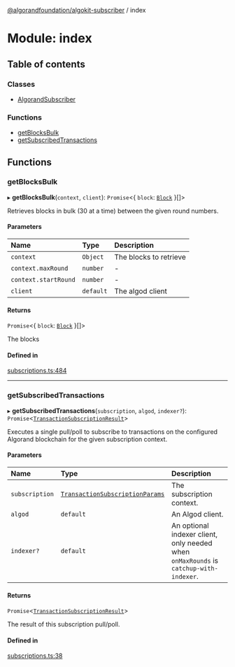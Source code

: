 [@algorandfoundation/algokit-subscriber](../README.md) / index

# Module: index

## Table of contents

### Classes

- [AlgorandSubscriber](../classes/index.AlgorandSubscriber.md)

### Functions

- [getBlocksBulk](index.md#getblocksbulk)
- [getSubscribedTransactions](index.md#getsubscribedtransactions)

## Functions

### getBlocksBulk

▸ **getBlocksBulk**(`context`, `client`): `Promise`\<\{ `block`: [`Block`](../interfaces/types_block.Block.md)  }[]\>

Retrieves blocks in bulk (30 at a time) between the given round numbers.

#### Parameters

| Name | Type | Description |
| :------ | :------ | :------ |
| `context` | `Object` | The blocks to retrieve |
| `context.maxRound` | `number` | - |
| `context.startRound` | `number` | - |
| `client` | `default` | The algod client |

#### Returns

`Promise`\<\{ `block`: [`Block`](../interfaces/types_block.Block.md)  }[]\>

The blocks

#### Defined in

[subscriptions.ts:484](https://github.com/algorandfoundation/algokit-subscriber-ts/blob/main/src/subscriptions.ts#L484)

___

### getSubscribedTransactions

▸ **getSubscribedTransactions**(`subscription`, `algod`, `indexer?`): `Promise`\<[`TransactionSubscriptionResult`](../interfaces/types_subscription.TransactionSubscriptionResult.md)\>

Executes a single pull/poll to subscribe to transactions on the configured Algorand
blockchain for the given subscription context.

#### Parameters

| Name | Type | Description |
| :------ | :------ | :------ |
| `subscription` | [`TransactionSubscriptionParams`](../interfaces/types_subscription.TransactionSubscriptionParams.md) | The subscription context. |
| `algod` | `default` | An Algod client. |
| `indexer?` | `default` | An optional indexer client, only needed when `onMaxRounds` is `catchup-with-indexer`. |

#### Returns

`Promise`\<[`TransactionSubscriptionResult`](../interfaces/types_subscription.TransactionSubscriptionResult.md)\>

The result of this subscription pull/poll.

#### Defined in

[subscriptions.ts:38](https://github.com/algorandfoundation/algokit-subscriber-ts/blob/main/src/subscriptions.ts#L38)

